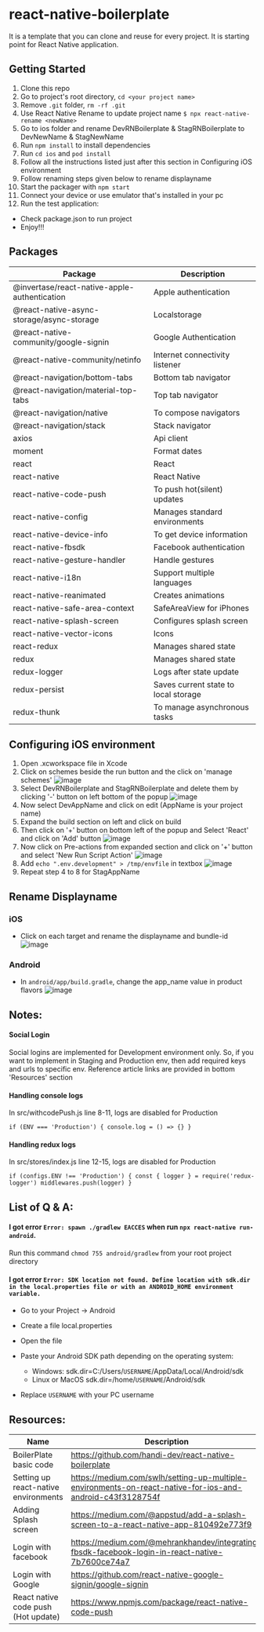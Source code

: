 # react-native-boilerplate
 It is a template that you can clone and reuse for every project. It is starting point for React Native application.

## Getting Started

1. Clone this repo
2. Go to project's root directory, `cd <your project name>`
3. Remove `.git` folder, `rm -rf .git`
4. Use React Native Rename to update project name `$ npx react-native-rename <newName>`
5. Go to ios folder and rename DevRNBoilerplate & StagRNBoilerplate to DevNewName & StagNewName
6. Run `npm install` to install dependencies
7. Run `cd ios` and `pod install`
8. Follow all the instructions listed just after this section in Configuring iOS environment
9. Follow renaming steps given below to rename displayname
10. Start the packager with `npm start`
11. Connect your device or use emulator that's installed in your pc
12. Run the test application:

- Check package.json to run project
- Enjoy!!!

## Packages
| Package | Description |
| --------------------- | ------------------------------------------------ |
| @invertase/react-native-apple-authentication | Apple authentication |
| @react-native-async-storage/async-storage | Localstorage |
| @react-native-community/google-signin | Google Authentication |
| @react-native-community/netinfo | Internet connectivity listener |
| @react-navigation/bottom-tabs | Bottom tab navigator |
| @react-navigation/material-top-tabs | Top tab navigator |
| @react-navigation/native | To compose navigators |
| @react-navigation/stack | Stack navigator |
| axios | Api client |
| moment | Format dates |
| react | React |
| react-native | React Native |
| react-native-code-push | To push hot(silent) updates |
| react-native-config | Manages standard environments |
| react-native-device-info | To get device information |
| react-native-fbsdk | Facebook authentication |
| react-native-gesture-handler | Handle gestures |
| react-native-i18n | Support multiple languages |
| react-native-reanimated | Creates animations |
| react-native-safe-area-context | SafeAreaView for iPhones |
| react-native-splash-screen | Configures splash screen |
| react-native-vector-icons | Icons |
| react-redux | Manages shared state |
| redux | Manages shared state |
| redux-logger | Logs after state update |
| redux-persist | Saves current state to local storage |
| redux-thunk | To manage asynchronous tasks |

## Configuring iOS environment

1. Open .xcworkspace file in Xcode
2. Click on schemes beside the run button and the click on 'manage schemes'
![image](https://user-images.githubusercontent.com/80036991/110120505-25ca5f80-7de3-11eb-9717-788b4aa26da8.png)
3. Select DevRNBoilerplate and StagRNBoilerplate and delete them by clicking '-' button on left bottom of the popup
![image](https://user-images.githubusercontent.com/80036991/110120747-7772ea00-7de3-11eb-820e-ac913e3f6785.png)
4. Now select DevAppName and click on edit (AppName is your project name)
5. Expand the build section on left and click on build
6. Then click on '+' button on bottom left of the popup and Select 'React' and click on 'Add' button
![image](https://user-images.githubusercontent.com/80036991/110121204-1d265900-7de4-11eb-8cdd-4c4f085c0d1d.png)
7. Now click on Pre-actions from expanded section and click on '+' button and select 'New Run Script Action'
![image](https://user-images.githubusercontent.com/80036991/110121430-62e32180-7de4-11eb-9d14-6e339055b54e.png)
8. Add `echo ".env.development" > /tmp/envfile` in textbox
![image](https://user-images.githubusercontent.com/80036991/110121631-a50c6300-7de4-11eb-95d3-2c483c58242f.png)
9. Repeat step 4 to 8 for StagAppName

## Rename Displayname

### iOS
- Click on each target and rename the displayname and bundle-id
![image](https://user-images.githubusercontent.com/80036991/110122374-8d81aa00-7de5-11eb-846b-e54613bedef2.png)

### Android
- In `android/app/build.gradle`, change the app_name value in product flavors
![image](https://user-images.githubusercontent.com/80036991/110122735-fff28a00-7de5-11eb-9c78-90759bb22c9a.png)

## Notes:

  #### Social Login
  Social logins are implemented for Development environment only.
  So, if you want to implement in Staging and Production env, then add required keys and urls to specific env.
  Reference article links are provided in bottom 'Resources' section

  #### Handling console logs
  In src/withcodePush.js line 8-11, logs are disabled for Production
  
  `if (ENV === 'Production') {
    console.log = () => {}
  }`

  #### Handling redux logs
  In src/stores/index.js line 12-15, logs are disabled for Production
  
  `if (configs.ENV !== 'Production') {
    const { logger } = require('redux-logger')
    middlewares.push(logger)
  }`

## List of Q & A:

  #### I got error `Error: spawn ./gradlew EACCES` when run `npx react-native run-android`.
  Run this command `chmod 755 android/gradlew` from your root project directory

  #### I got error `Error: SDK location not found. Define location with sdk.dir in the local.properties file or with an ANDROID_HOME environment variable.`
  - Go to your Project -> Android
  - Create a file local.properties
  - Open the file
  - Paste your Android SDK path depending on the operating system:

    - Windows:
      sdk.dir=C:/Users/`USERNAME`/AppData/Local/Android/sdk
    - Linux or MacOS
      sdk.dir=/home/`USERNAME`/Android/sdk

  - Replace `USERNAME` with your PC username

## Resources:

| Name | Description |
| --------------------- | ------------------------------------------------ |
| BoilerPlate basic code | https://github.com/handi-dev/react-native-boilerplate |
| Setting up react-native environments | https://medium.com/swlh/setting-up-multiple-environments-on-react-native-for-ios-and-android-c43f3128754f |
| Adding Splash screen | https://medium.com/@appstud/add-a-splash-screen-to-a-react-native-app-810492e773f9 |
| Login with facebook | https://medium.com/@mehrankhandev/integrating-fbsdk-facebook-login-in-react-native-7b7600ce74a7 |
| Login with Google | https://github.com/react-native-google-signin/google-signin |
| React native code push (Hot update) | https://www.npmjs.com/package/react-native-code-push |
